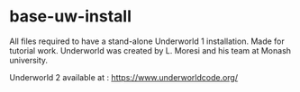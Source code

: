 # base-uw-install
All files required to have a stand-alone Underworld 1 installation. Made for tutorial work. Underworld was created by L. Moresi and his team at Monash university. 

Underworld 2 available at :
https://www.underworldcode.org/

